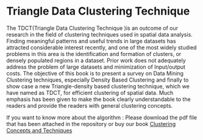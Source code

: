 # Triangle Data Clustering Technique 
The TDCT(Triangle Data Clustering Technique )is an outcome of our research in the field of clustering techniques used in spatial data analysis. Finding meaningful patterns and useful trends in large datasets has attracted considerable interest recently, and one of the most widely studied problems in this area is the identification and formation of clusters, or densely populated regions in a dataset. Prior work does not adequately address the problem of large datasets and minimization of Input/output costs. The objective of this book is to present a survey on Data Mining Clustering techniques, especially Density Based Clustering and finally to show case a new Triangle-density based clustering technique, which we have named as TDCT, for efficient clustering of spatial data. Much emphasis has been given to make the book clearly understandable to the readers and provide the readers with general clustering concepts.

If you want to know more about the algorithm : Please download the pdf file that has been attached in the repository or buy our book [Clustering Concepts and Techniques](https://www.amazon.com/Clustering-Concepts-Techniques-Spatial-Data/dp/3659272949)
